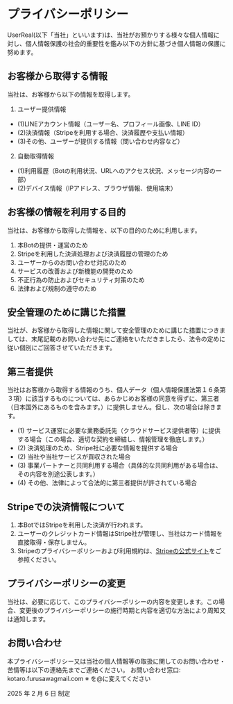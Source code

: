 # プライバシーポリシー
UserReal(以下「当社」といいます)は、当社がお預かりする様々な個人情報に対し、個人情報保護の社会的重要性を鑑み以下の方針に基づき個人情報の保護に努めます。

## お客様から取得する情報
当社は、お客様から以下の情報を取得します。
1. ユーザー提供情報
- (1)LINEアカウント情報（ユーザー名、プロフィール画像、LINE ID）
- (2)決済情報（Stripeを利用する場合、決済履歴や支払い情報）
- (3)その他、ユーザーが提供する情報（問い合わせ内容など）
2. 自動取得情報
- (1)利用履歴（Botの利用状況、URLへのアクセス状況、メッセージ内容の一部）
- (2)デバイス情報（IPアドレス、ブラウザ情報、使用端末）

## お客様の情報を利用する目的
当社は、お客様から取得した情報を、以下の目的のために利用します。
1. 本Botの提供・運営のため
2. Stripeを利用した決済処理および決済履歴の管理のため
3. ユーザーからのお問い合わせ対応のため
4. サービスの改善および新機能の開発のため
5. 不正行為の防止およびセキュリティ対策のため
6. 法律および規制の遵守のため

## 安全管理のために講じた措置
当社が、お客様から取得した情報に関して安全管理のために講じた措置につきましては、末尾記載のお問い合わせ先にご連絡をいただきましたら、法令の定めに従い個別にご回答させていただきます。

## 第三者提供
当社はお客様から取得する情報のうち、個人データ（個人情報保護法第１６条第３項）に該当するものについては、あらかじめお客様の同意を得ずに、第三者（日本国外にあるものを含みます。）に提供しません。但し、次の場合は除きます。
- (1) サービス運営に必要な業務委託先（クラウドサービス提供者等）に提供する場合（この場合、適切な契約を締結し、情報管理を徹底します。）
- (2) 決済処理のため、Stripe社に必要な情報を提供する場合
- (2) 当社や当社サービスが買収された場合
- (3) 事業パートナーと共同利用する場合（具体的な共同利用がある場合は、その内容を別途公表します。）
- (4) その他、法律によって合法的に第三者提供が許されている場合

## Stripeでの決済情報について
1. 本BotではStripeを利用した決済が行われます。
2. ユーザーのクレジットカード情報はStripe社が管理し、当社はカード情報を直接取得・保存しません。
3. Stripeのプライバシーポリシーおよび利用規約は、[Stripeの公式サイト](https://stripe.com/jp/privacy)をご参照ください。

## プライバシーポリシーの変更
当社は、必要に応じて、このプライバシーポリシーの内容を変更します。この場合、変更後のプライバシーポリシーの施行時期と内容を適切な方法により周知又は通知します。

## お問い合わせ
本プライバシーポリシー又は当社の個人情報等の取扱に関してのお問い合わせ・苦情等は以下の連絡先までご連絡ください。
お問い合わせ窓口: kotaro.furusawa<at>gmail.com
※ <at>を@に変えてください

2025 年 2 月 6 日 制定
